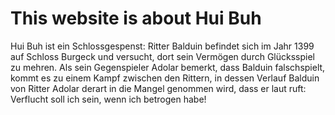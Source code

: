 # This website is about Hui Buh
Hui Buh ist ein Schlossgespenst:
Ritter Balduin befindet sich im Jahr 1399 auf Schloss Burgeck und versucht, dort sein Vermögen durch Glücksspiel zu mehren. Als sein Gegenspieler Adolar bemerkt, dass Balduin falschspielt, kommt es zu einem Kampf zwischen den Rittern, in dessen Verlauf Balduin von Ritter Adolar derart in die Mangel genommen wird, dass er laut ruft: Verflucht soll ich sein, wenn ich betrogen habe! 